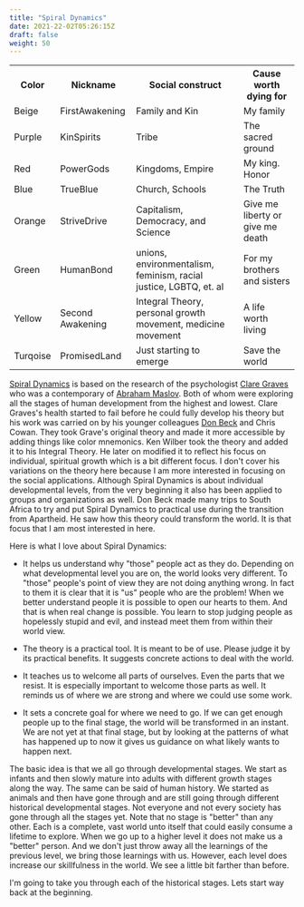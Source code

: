 ```yaml
---
title: "Spiral Dynamics"
date: 2021-22-02T05:26:15Z
draft: false
weight: 50
---
```


<table style="width:100%">
  <tr>
    <th>Color</th>
    <th>Nickname</th>
    <th>Social construct</th>
    <th>Cause worth dying for</th>
  </tr>
  <tr id="Beige">
    <td>Beige</td>
    <td>FirstAwakening</td>
    <td>Family and Kin</td>
    <td>My family</td>
  </tr>
  <tr id="Purple">
    <td>Purple</td>
    <td>KinSpirits</td>
    <td>Tribe</td>
    <td>The sacred ground</td>
  </tr>
  <tr id="Red">
    <td>Red</td>
    <td>PowerGods</td>
    <td>Kingdoms, Empire</td>
    <td>My king. Honor</td>
  </tr>
  <tr id="Blue">
    <td>Blue</td>
    <td>TrueBlue</td>
    <td>Church, Schools</td>
    <td>The Truth</td>
  </tr>
  <tr id="Orange">
    <td>Orange</td>
    <td>StriveDrive</td>
    <td>Capitalism, Democracy, and Science</td>
    <td>Give me liberty or give me death</td>
  </tr>
  <tr id="Green">
    <td>Green</td>
    <td>HumanBond</td>
    <td>unions, environmentalism, feminism, racial justice, LGBTQ, et. al</td>
    <td>For my brothers and sisters</td>
  </tr>
  <tr id="Yellow">
    <td>Yellow</td>
    <td>Second Awakening</td>
    <td>Integral Theory, personal growth movement, medicine movement</td>
    <td>A life worth living</td>
  </tr>
  <tr id="Turqoise">
    <td>Turqoise</td>
    <td>PromisedLand</td>
    <td>Just starting to emerge</td>
    <td>Save the world</td>
  </tr>
</table>

[Spiral Dynamics](https://en.wikipedia.org/wiki/Spiral_Dynamics) is based on the research of the psychologist [Clare Graves](https://en.wikipedia.org/wiki/Clare_W._Graves) who was a contemporary of [Abraham Maslov](https://en.wikipedia.org/wiki/Abraham_Maslow). Both of whom were exploring all the stages of human development from the highest and lowest.  Clare Graves's health started to fail before he could fully develop his theory but his work was carried on by his younger colleagues [Don Beck](https://en.wikipedia.org/wiki/Don_Edward_Beck) and Chris Cowan. They took Grave's original theory and made it more accessible by adding things like color mnemonics. Ken Wilber took the theory and added it to his Integral Theory. He later on modified it to reflect his focus on individual, spiritual growth which is a bit different focus. I don't cover his variations on the theory here because I am more interested in focusing on the social applications. Although Spiral Dynamics is about individual developmental levels, from the very beginning it also has been applied to groups and organizations as well. Don Beck made many trips to South Africa to try and put Spiral Dynamics to practical use during the transition from Apartheid. He saw how this theory could transform the world. It is that focus that I am most interested in here.

Here is what I love about Spiral Dynamics:

* It helps us understand why "those" people act as they do. Depending on what developmental level you are on, the world looks very different. To "those" people's point of view they are not doing anything wrong. In fact to them it is clear that it is "us" people who are the problem! When we better understand people it is possible to open our hearts to them. And that is when real change is possible. You learn to stop judging people as hopelessly stupid and evil, and instead meet them from within their world view.

* The theory is a practical tool. It is meant to be of use. Please judge it by its practical benefits. It suggests concrete actions to deal with the world.

* It teaches us to welcome all parts of ourselves. Even the parts that we resist. It is especially important to welcome those parts as well.  It reminds us of where we are strong and where we could use some work.

* It sets a concrete goal for where we need to go. If we can get enough people up to the final stage, the world will be transformed in an instant.  We are not yet at that final stage, but by looking at the patterns of what has happened up to now it gives us guidance on what likely wants to happen next.

The basic idea is that we all go through developmental stages. We start as infants and then slowly mature into adults with different growth stages along the way. The same can be said of human history. We started as animals and then have gone through and are still going through different historical developmental stages. Not everyone and not every society has gone through all the stages yet. Note that no stage is "better" than any other. Each is a complete, vast world unto itself that could easily consume a lifetime to explore. When we go up to a higher level it does not make us a "better" person. And we don't just throw away all the learnings of the previous level, we bring those learnings with us. However, each level does increase our skillfulness in the world. We see a little bit farther than before.

I'm going to take you through each of the historical stages. Lets start way back at the beginning.
